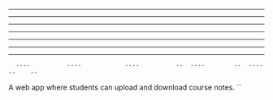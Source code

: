   ----            --    --          ----          --    --        --    --          ----
--    --          --    --        --    --        --    --        --    --        --    --
--    --          --    --        --    --        --  --          --  --          --    --
--    --          --    --        --    --        ----            ----            --    --
--    --          --    --        --    --        ----            ----            --------
--    --          --    --        --    --        --  --          --  --          --    --
------            --    --        --    --        --  --          --  --          --    --
      ----          ----            ----          --  ----        --  ----        --    --

A web app where students can upload and download course notes.
``